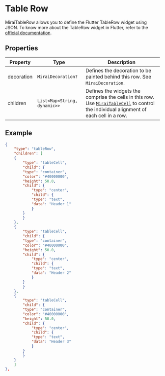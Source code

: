 # Table Row

MiraiTableRow allows you to define the Flutter TableRow widget using JSON.
To know more about the TableRow widget in Flutter, refer to the [official documentation](https://api.flutter.dev/flutter/widgets/TableRow-class.html).

## Properties

| Property   | Type                         | Description                                                                                                                                             |
|------------|------------------------------|---------------------------------------------------------------------------------------------------------------------------------------------------------|
| decoration | `MiraiDecoration?`           | Defines the decoration to be painted behind this row. See `MiraiDecoration`.                                                                            |
| children   | `List<Map<String, dynamic>>` | Defines the widgets the comprise the cells in this row. Use [`MiraiTableCell`](./table_cell) to control the individual alignment of each cell in a row. |

## Example

```json
{
    "type": "tableRow",
    "children": [
    {
        "type": "tableCell",
        "child": {
        "type": "container",
        "color": "#40000000",
        "height": 50.0,
        "child": {
            "type": "center",
            "child": {
            "type": "text",
            "data": "Header 1"
            }
        }
        }
    },
    {
        "type": "tableCell",
        "child": {
        "type": "container",
        "color": "#40000000",
        "height": 50.0,
        "child": {
            "type": "center",
            "child": {
            "type": "text",
            "data": "Header 2"
            }
        }
        }
    },
    {
        "type": "tableCell",
        "child": {
        "type": "container",
        "color": "#40000000",
        "height": 50.0,
        "child": {
            "type": "center",
            "child": {
            "type": "text",
            "data": "Header 3"
            }
        }
        }
    }
    ]
},
```